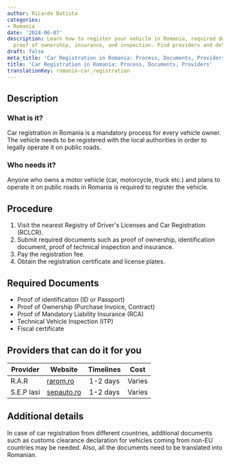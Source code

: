 ```yaml
---
author: Ricardo Batista
categories:
- Romania
date: '2024-06-07'
description: Learn how to register your vehicle in Romania, required documents like
  proof of ownership, insurance, and inspection. Find providers and details.
draft: false
meta_title: 'Car Registration in Romania: Process, Documents, Providers'
title: 'Car Registration in Romania: Process, Documents, Providers'
translationKey: romania-car_registration
---
```



## Description
### What is it?
Car registration in Romania is a mandatory process for every vehicle owner. The vehicle needs to be registered with the local authorities in order to legally operate it on public roads.

### Who needs it?
Anyone who owns a motor vehicle (car, motorcycle, truck etc.) and plans to operate it on public roads in Romania is required to register the vehicle.

## Procedure

1. Visit the nearest Registry of Driver's Licenses and Car Registration (RCLCR).
2. Submit required documents such as proof of ownership, identification document, proof of technical inspection and insurance.
3. Pay the registration fee.
4. Obtain the registration certificate and license plates.

## Required Documents

- Proof of identification (ID or Passport)
- Proof of Ownership (Purchase Invoice, Contract) 
- Proof of Mandatory Liability Insurance (RCA)
- Technical Vehicle Inspection (ITP)
- Fiscal certificate

## Providers that can do it for you

| Provider           |     Website                  |   Timelines    |  Cost  |
| ---------------    | ---------------              |  :-------------: | :-------------: |
| R.A.R              | [rarom.ro](http://www.rarom.ro/) |       1-2 days   |      Varies    |
| S.E.P Iasi         |    [sepauto.ro](https://sepauto.ro/)          |       1-2 days  |      Varies    |

## Additional details
In case of car registration from different countries, additional documents such as customs clearance declaration for vehicles coming from non-EU countries may be needed. Also, all the documents need to be translated into Romanian.
